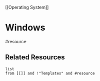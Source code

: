 [[Operating System]]

# Windows
#resource 

## Related Resources
```dataview
list
from [[]] and !"Templates" and #resource
```